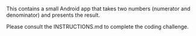 This contains a small Android app that takes two numbers (numerator and denominator) and presents the result.

Please consult the INSTRUCTIONS.md to complete the coding challenge.
